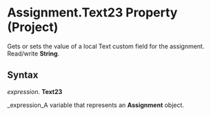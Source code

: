 
# Assignment.Text23 Property (Project)

Gets or sets the value of a local Text custom field for the assignment. Read/write  **String**.


## Syntax

 _expression_. **Text23**

 _expression_A variable that represents an  **Assignment** object.

